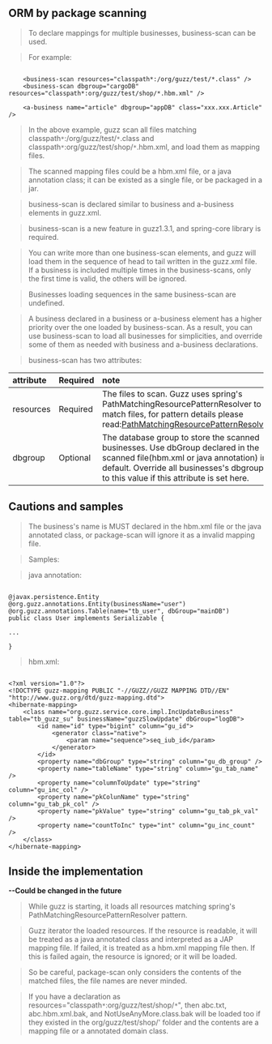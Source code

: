 ## ORM by package scanning ##

> To declare mappings for multiple businesses, business-scan can be used.

> For example:

```

	<business-scan resources="classpath*:/org/guzz/test/*.class" />
	<business-scan dbgroup="cargoDB" resources="classpath*:org/guzz/test/shop/*.hbm.xml" />
	
	<a-business name="article" dbgroup="appDB" class="xxx.xxx.Article" />
```

> In the above example, guzz scan all files matching classpath`*`:/org/guzz/test/`*`.class and classpath`*`:org/guzz/test/shop/`*`.hbm.xml, and load them as mapping files.

> The scanned mapping files could be a hbm.xml file, or a java annotation class; it can be existed as a single file, or be packaged in a jar.

> business-scan is declared similar to business and a-business elements in guzz.xml.

> business-scan is a new feature in guzz1.3.1, and spring-core library is required.

> You can write more than one business-scan elements, and guzz will load them in the sequence of head to tail written in the guzz.xml file. If a business is included multiple times in the business-scans, only the first time is valid, the others will be ignored.

> Businesses loading sequences in the same business-scan are undefined.

> A business declared in a business or a-business element has a higher priority over the one loaded by business-scan. As a result, you can use business-scan to load all businesses for simplicities, and override some of them as needed with business and a-business declarations.


> business-scan has two attributes:

| **attribute** | **Required** | **note** |
|:--------------|:-------------|:---------|
| resources | Required  | The files to scan. Guzz uses spring's PathMatchingResourcePatternResolver to match files, for pattern details please read:[PathMatchingResourcePatternResolver](http://static.springsource.org/spring/docs/2.5.x/api/org/springframework/core/io/support/PathMatchingResourcePatternResolver.html) |
| dbgroup | Optional | The database group to store the scanned businesses. Use dbGroup declared in the scanned file(hbm.xml or java annotation) in default. Override all businesses's dbgroups to this value if this attribute is set here. |


## Cautions and samples ##

> The business's name is MUST declared in the hbm.xml file or the java annotated class, or package-scan will ignore it as a invalid mapping file.

> Samples:

> java annotation:
```

@javax.persistence.Entity 
@org.guzz.annotations.Entity(businessName="user")
@org.guzz.annotations.Table(name="tb_user", dbGroup="mainDB")
public class User implements Serializable {

...

}

```

> hbm.xml:
```

<?xml version="1.0"?>
<!DOCTYPE guzz-mapping PUBLIC "-//GUZZ//GUZZ MAPPING DTD//EN" "http://www.guzz.org/dtd/guzz-mapping.dtd">
<hibernate-mapping>
    <class name="org.guzz.service.core.impl.IncUpdateBusiness" table="tb_guzz_su" businessName="guzzSlowUpdate" dbGroup="logDB">
        <id name="id" type="bigint" column="gu_id">
        	<generator class="native">
        		<param name="sequence">seq_iub_id</param>
        	</generator>
        </id>
        <property name="dbGroup" type="string" column="gu_db_group" />
        <property name="tableName" type="string" column="gu_tab_name" />
        <property name="columnToUpdate" type="string" column="gu_inc_col" />
        <property name="pkColunName" type="string" column="gu_tab_pk_col" />
        <property name="pkValue" type="string" column="gu_tab_pk_val" />
        <property name="countToInc" type="int" column="gu_inc_count" />
    </class>
</hibernate-mapping>

```


## Inside the implementation ##

**--Could be changed in the future**

> While guzz is starting, it loads all resources matching spring's PathMatchingResourcePatternResolver pattern.

> Guzz iterator the loaded resources. If the resource is readable, it will be treated as a java annotated class and interpreted as a JAP mapping file. If failed, it is treated as a hbm.xml mapping file then. If this is failed again, the resource is ignored; or it will be loaded.

> So be careful, package-scan only considers the contents of the matched files, the file names are never minded.

> If you have a declaration as resources="classpath`*`:org/guzz/test/shop/`*`", then abc.txt, abc.hbm.xml.bak, and NotUseAnyMore.class.bak will be loaded too if they existed in the org/guzz/test/shop/' folder and the contents are a mapping file or a annotated domain class.

